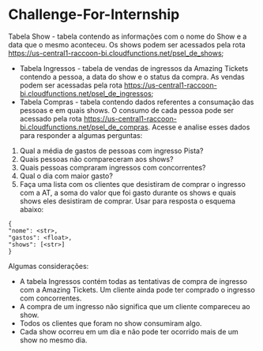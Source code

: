 # Challenge-For-Internship

Tabela Show - tabela contendo as informações com o nome do Show e a data
que o mesmo aconteceu. Os shows podem ser acessados pela rota
https://us-central1-raccoon-bi.cloudfunctions.net/psel_de_shows;
- Tabela Ingressos - tabela de vendas de ingressos da Amazing Tickets contendo a
pessoa, a data do show e o status da compra. As vendas podem ser acessadas
pela rota
https://us-central1-raccoon-bi.cloudfunctions.net/psel_de_ingressos;
- Tabela Compras - tabela contendo dados referentes a consumação das pessoas
e em quais shows. O consumo de cada pessoa pode ser acessado pela rota
https://us-central1-raccoon-bi.cloudfunctions.net/psel_de_compras.
Acesse e analise esses dados para responder a algumas perguntas:
1. Qual a média de gastos de pessoas com ingresso Pista?
2. Quais pessoas não compareceram aos shows?
3. Quais pessoas compraram ingressos com concorrentes?
4. Qual o dia com maior gasto?
5. Faça uma lista com os clientes que desistiram de comprar o ingresso com a AT, a
soma do valor que foi gasto durante os shows e quais shows eles desistiram de
comprar. Usar para resposta o esquema abaixo:
```
{
"nome": <str>,
"gastos": <float>,
"shows": [<str>]
}
```
Algumas considerações:
- A tabela Ingressos contém todas as tentativas de compra de ingresso com a
Amazing Tickets. Um cliente ainda pode ter comprado o ingresso com
concorrentes.
- A compra de um ingresso não significa que um cliente compareceu ao show.
- Todos os clientes que foram no show consumiram algo.
- Cada show ocorreu em um dia e não pode ter ocorrido mais de um show no
mesmo dia.
